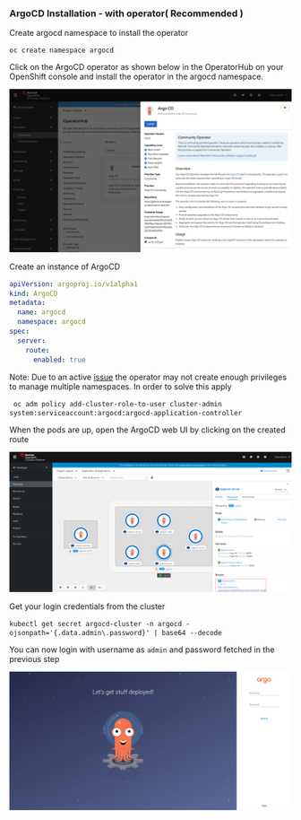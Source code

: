 
### ArgoCD Installation - with operator( Recommended )

Create argocd namespace to install the operator

```shell
oc create namespace argocd
```

Click on the ArgoCD operator as shown below in the OperatorHub on your OpenShift console and install the operator in the argocd namespace.

![ArgoCDOperator](../img/Argocd_operator_gitops.png)

Create an instance of ArgoCD

```yaml
apiVersion: argoproj.io/v1alpha1
kind: ArgoCD
metadata:
  name: argocd
  namespace: argocd
spec:
  server:
    route:
      enabled: true
```

Note: Due to an active [issue](https://github.com/argoproj-labs/argocd-operator/issues/107) the operator may not create enough privileges to manage multiple namespaces. In order to solve this apply
```shell
 oc adm policy add-cluster-role-to-user cluster-admin system:serviceaccount:argocd:argocd-application-controller
```

When the pods are up, open the ArgoCD web UI by clicking on the created route  

![ArgoCDPods](../img/ArgoCD_Pods.png)

Get your login credentials from the cluster

```shell
kubectl get secret argocd-cluster -n argocd -ojsonpath='{.data.admin\.password}' | base64 --decode 
```

You can now login with username as `admin` and password fetched in the previous step

![ArgoCDLogin](../img/ArgoCD_Login.png)

